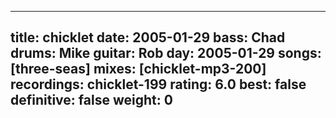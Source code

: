 
---
title: chicklet
date: 2005-01-29
bass:	Chad
drums:	Mike
guitar:	Rob
day: 2005-01-29
songs: [three-seas]
mixes: [chicklet-mp3-200]
recordings: chicklet-199
rating: 6.0
best: false
definitive: false
weight: 0
---
